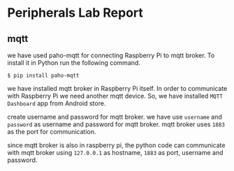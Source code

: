 # Peripherals Lab Report

## mqtt

we have used paho-mqtt for connecting Raspberry Pi to mqtt broker. To install it in Python run the following command.
```
$ pip install paho-mqtt
```

we have installed mqtt broker in Raspberry Pi itself. In order to communicate with Raspberry Pi we need another mqtt device. So, we have installed `MQTT Dashboard` app from Android store.

create username and password for mqtt broker. we have use `username` and `password` as username and password for mqtt broker. mqtt broker uses `1883` as the port for communication.

since mqtt broker is also in raspberry pi, the python code can communicate with mqtt broker using `127.0.0.1` as hostname, `1883` as port, username and password.

